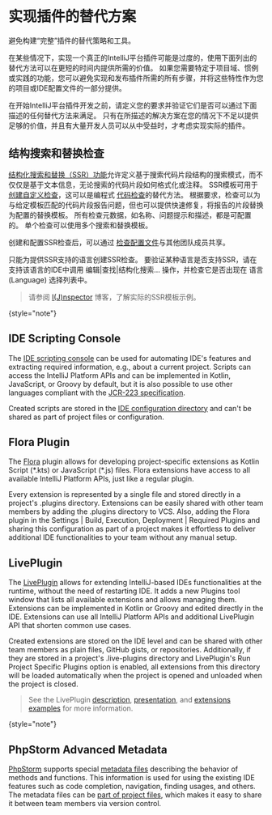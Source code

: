 # 实现插件的替代方案

<!-- Copyright 2000-2023 JetBrains s.r.o. and other contributors. Use of this source code is governed by the Apache 2.0 license that can be found in the LICENSE file. -->

<link-summary>避免构建“完整”插件的替代策略和工具。</link-summary>

在某些情况下，实现一个真正的IntelliJ平台插件可能是过度的，使用下面列出的替代方法可以在更短的时间内提供所需的价值。
如果您需要特定于项目域、惯例或实践的功能，您可以避免实现和发布插件所需的所有步骤，并将这些特性作为您的项目或IDE配置文件的一部分提供。

在开始IntelliJ平台插件开发之前，请定义您的要求并验证它们是否可以通过下面描述的任何替代方法来满足。
只有在所描述的解决方案在您的情况下不足以提供足够的价值，并且有大量开发人员可以从中受益时，才考虑实现实际的插件。

## 结构搜索和替换检查

[结构化搜索和替换（SSR）功能](https://www.jetbrains.com/help/idea/structural-search-and-replace.html)允许定义基于搜索代码片段结构的搜索模式，而不仅仅是基于文本信息，无论搜索的代码片段如何格式化或注释。
SSR模板可用于 [创建自定义检查](https://www.jetbrains.com/help/idea/creating-custom-inspections.html)，这可以是编程式 [代码检查](code_inspections.md)的替代方法。
根据要求，检查可以为与给定模板匹配的代码片段报告问题，但也可以提供快速修复，将报告的片段替换为配置的替换模板。
所有检查元数据，如名称、问题提示和描述，都是可配置的。
单个检查可以使用多个搜索和替换模板。

创建和配置SSR检查后，可以通过 [检查配置文件](https://www.jetbrains.com/help/idea/customizing-profiles.html)与其他团队成员共享。

只能为提供SSR支持的语言创建SSR检查。
要验证某种语言是否支持SSR，请在支持该语言的IDE中调用 <ui-path>编辑|查找|结构化搜索...</ui-path> 操作，并检查它是否出现在 <control>语言(Language)</control> 选择列表中。

> 请参阅 [I(J)nspector](https://ijnspector.wordpress.com/) 博客，了解实际的SSR模板示例。
>
{style="note"}

## IDE Scripting Console

The [IDE scripting console](https://www.jetbrains.com/help/idea/ide-scripting-console.html) can be used for automating IDE's features and extracting required information, e.g., about a current project.
Scripts can access the IntelliJ Platform APIs and can be implemented in Kotlin, JavaScript, or Groovy by default, but it is also possible to use other languages compliant with the [JCR-223 specification](https://www.jcp.org/en/jsr/detail?id=223).

Created scripts are stored in the [IDE configuration directory](https://www.jetbrains.com/help/idea/directories-used-by-the-ide-to-store-settings-caches-plugins-and-logs.html#config-directory) and can't be shared as part of project files or configuration.

## Flora Plugin

The [Flora](https://plugins.jetbrains.com/plugin/17669-flora-beta-) plugin allows for developing project-specific extensions as Kotlin Script (<path>\*.kts</path>) or JavaScript (<path>\*.js</path>) files.
Flora extensions have access to all available IntelliJ Platform APIs, just like a regular plugin.

Every extension is represented by a single file and stored directly in a project's <path>.plugins</path> directory.
Extensions can be easily shared with other team members by adding the <path>.plugins</path> directory to VCS.
Also, adding the Flora plugin in the <ui-path>Settings | Build, Execution, Deployment | Required Plugins</ui-path> and sharing this configuration as part of a project makes it effortless to deliver additional IDE functionalities to your team without any manual setup.

## LivePlugin

The [LivePlugin](https://plugins.jetbrains.com/plugin/7282-liveplugin) allows for extending IntelliJ-based IDEs functionalities at the runtime, without the need of restarting IDE.
It adds a new <control>Plugins</control> tool window that lists all available extensions and allows managing them.
Extensions can be implemented in Kotlin or Groovy and edited directly in the IDE.
Extensions can use all IntelliJ Platform APIs and additional LivePlugin API that shorten common use cases.

Created extensions are stored on the IDE level and can be shared with other team members as plain files, GitHub gists, or repositories.
Additionally, if they are stored in a project's <path>.live-plugins</path> directory and LivePlugin's <control>Run Project Specific Plugins</control> option is enabled, all extensions from this directory will be loaded automatically when the project is opened and unloaded when the project is closed.

> See the LivePlugin [description](https://dmitrykandalov.com/liveplugin), [presentation](https://www.youtube.com/watch?v=GcYa4lMRta0), and [extensions examples](https://github.com/dkandalov/live-plugin#more-examples) for more information.
>
{style="note"}

## PhpStorm Advanced Metadata

[PhpStorm](https://www.jetbrains.com/phpstorm/) supports special [metadata files](https://www.jetbrains.com/help/phpstorm/ide-advanced-metadata.html) describing the behavior of methods and functions.
This information is used for using the existing IDE features such as code completion, navigation, finding usages, and others.
The metadata files can be [part of project files](https://www.jetbrains.com/help/phpstorm/ide-advanced-metadata.html#create-metadata-files-inside-your-project), which makes it easy to share it between team members via version control.
